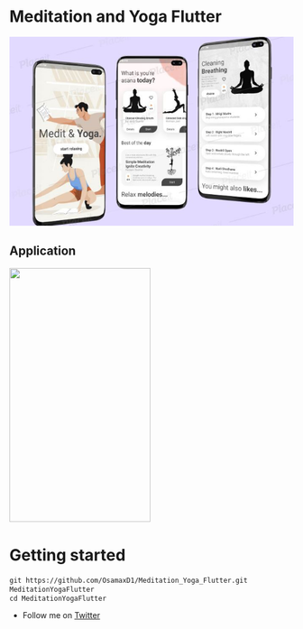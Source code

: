 # Meditation and Yoga Flutter
![](images/medityogaapp.JPG)

## Application
<img src="https://github.com/OsamaxD1/Meditation_Yoga_Flutter/blob/master/images/appgif.gif" height="450" width="250">

# Getting started
```
git https://github.com/OsamaxD1/Meditation_Yoga_Flutter.git MeditationYogaFlutter
cd MeditationYogaFlutter
```


* Follow me on [Twitter](https://twitter.com/whatosama) 

